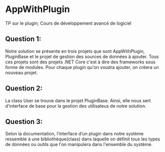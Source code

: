 # AppWithPlugin
TP sur le plugin; Cours de développement avancé de logiciel

## Question 1:
Notre solution se présente en trois projets que sont AppWithPlugin, PluginBase et le projet de gestion des sources de données à ajouter. Tous ces projets sont des projets .NET Core c'est à dire des frameworks sous forme de modules.
Pour chaque plugin qu'on voudra ajouter, on créera un nouveau projet.

## Question 2:
La class User se trouve dans le projet PluginBase. Ainsi, elle nous sert d'interface de base pour la gestion des utilisateus de notre solution.

## Question 3:
Selon la documentation, l’interface  d’un plugin  dans  notre système ressemble à une bibliothèque(class) dans laquelle on définit tous les types de données ou outils que l'on manipulera dans l'ensemble du système.
